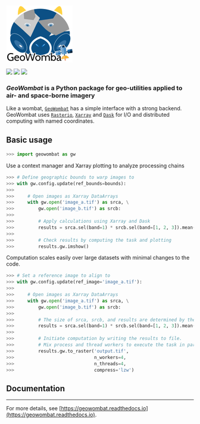 ![](data/logo.png)

[![](https://img.shields.io/badge/License-MIT-black.svg)](https://lbesson.mit-license.org/)
[![](https://img.shields.io/badge/python-3.6%20%7C%203.7%20%7C%203.8-blue)](https://img.shields.io/badge/python-3.6%20%7C%203.7%20%7C%203.8-blue)
![](https://img.shields.io/badge/version-1.2.18-blue.svg?cacheSeconds=2592000)

### *GeoWombat* is a Python package for geo-utilities applied to air- and space-borne imagery

Like a wombat, [`GeoWombat`](https://github.com/jgrss/geowombat) has a simple interface with a strong backend. GeoWombat uses
[`Rasterio`](https://github.com/mapbox/rasterio), [`Xarray`](http://xarray.pydata.org/en/stable/) and [`Dask`](https://dask.org/) 
for I/O and distributed computing with named coordinates.

## Basic usage

```python
>>> import geowombat as gw
```

Use a context manager and Xarray plotting to analyze processing chains

```python
>>> # Define geographic bounds to warp images to
>>> with gw.config.update(ref_bounds=bounds):
>>>
>>>     # Open images as Xarray DataArrays
>>>     with gw.open('image_a.tif') as srca, \
>>>         gw.open('image_b.tif') as srcb:
>>>
>>>         # Apply calculations using Xarray and Dask
>>>         results = srca.sel(band=1) * srcb.sel(band=[1, 2, 3]).mean(dim='band')
>>>
>>>         # Check results by computing the task and plotting
>>>         results.gw.imshow()
```

Computation scales easily over large datasets with minimal changes to the code.

```python
>>> # Set a reference image to align to
>>> with gw.config.update(ref_image='image_a.tif'):
>>>
>>>     # Open images as Xarray DataArrays
>>>     with gw.open('image_a.tif') as srca, \
>>>         gw.open('image_b.tif') as srcb:
>>>
>>>         # The size of srca, srcb, and results are determined by the configuration context
>>>         results = srca.sel(band=1) * srcb.sel(band=[1, 2, 3]).mean(dim='band')
>>>
>>>         # Initiate computation by writing the results to file. 
>>>         # Mix process and thread workers to execute the task in parallel. 
>>>         results.gw.to_raster('output.tif', 
>>>                              n_workers=4, 
>>>                              n_threads=4,
>>>                              compress='lzw')
```

## Documentation
---

For more details, see [https://geowombat.readthedocs.io](https://geowombat.readthedocs.io).
